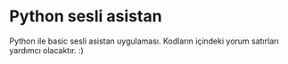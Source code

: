 # Python sesli asistan
 Python ile basic sesli asistan uygulaması.
 Kodların içindeki yorum satırları yardımcı olacaktır. :)
